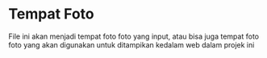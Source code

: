 # Tempat Foto

File ini akan menjadi tempat foto foto yang input, atau bisa juga tempat foto foto yang akan digunakan untuk ditampikan kedalam web dalam projek ini
